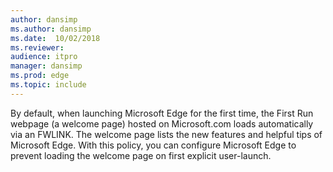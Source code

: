 ```yaml
---
author: dansimp
ms.author: dansimp
ms.date:  10/02/2018
ms.reviewer: 
audience: itpro
manager: dansimp
ms.prod: edge
ms.topic: include
---
```


By default, when launching Microsoft Edge for the first time, the First Run webpage (a welcome page) hosted on Microsoft.com loads automatically via an FWLINK. The welcome page lists the new features and helpful tips of Microsoft Edge. With this policy, you can configure Microsoft Edge to prevent loading the welcome page on first explicit user-launch.
